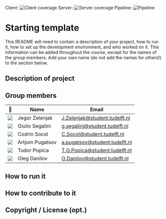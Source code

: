 Client: ![Client coverage](https://gitlab.ewi.tudelft.nl/cse1105/2020-2021/team-repositories/oopp-group-56/repository-template/badges/development/coverage.svg?job=client-test)
Server: ![Server coverage](https://gitlab.ewi.tudelft.nl/cse1105/2020-2021/team-repositories/oopp-group-56/repository-template/badges/development/coverage.svg?job=server-test)
Pipeline: ![Pipeline](https://gitlab.ewi.tudelft.nl/cse1105/2020-2021/team-repositories/oopp-group-56/repository-template/badges/development/pipeline.svg)

# Starting template

This README will need to contain a description of your project, how to run it, how to set up the development environment, and who worked on it.
This information can be added throughout the course, except for the names of the group members.
Add your own name (do not add the names for others!) to the section below.

## Description of project

## Group members

| 📸 | Name | Email |
|---|---|---|
| ![](https://eu.ui-avatars.com/api/?name=JZ&length=4&size=50&color=DDD&background=FF0000&font-size=0.325) | Jegor Zelenjak | J.Zelenjak@student.tudelft.nl |
| ![](https://eu.ui-avatars.com/api/?name=GS&length=2&size=50&color=DDD&background=0049ff&font-size=0.325) | Giulio Segalini | g.segalini@student.tudelft.nl |
| ![](https://eu.ui-avatars.com/api/?name=CS&length=4&size=50&color=DDD&background=777&font-size=0.325) | Codrin Socol | C.Socol@student.tudelft.nl |
| ![](https://eu.ui-avatars.com/api/?name=AP&length=4&size=50&color=DDD&background=236&font-size=0.325) | Artjom Pugatsov | a.pugatsov@student.tudelft.nl |
| ![](https://eu.ui-avatars.com/api/?name=TP&length=2&size=50&color=DDD&background=236&font-size=0.325) | Tudor Popica | T.G.Popica@student.tudelft.nl |
| ![](https://eu.ui-avatars.com/api/?name=OD&length=2&size=50&color=DDD&background=0049ff&font-size=0.325) | Oleg Danilov | O.Danilov@student.tudelft.nl |
<!-- Instructions (remove once assignment has been completed -->
<!-- - Add (only!) your own name to the table above (use Markdown formatting) -->
<!-- - Mention your *student* email address -->
<!-- - Preferably add a recognisable photo, otherwise add your GitLab photo -->
<!-- - (please make sure the photos have the same size) --> 

## How to run it

## How to contribute to it

## Copyright / License (opt.)
